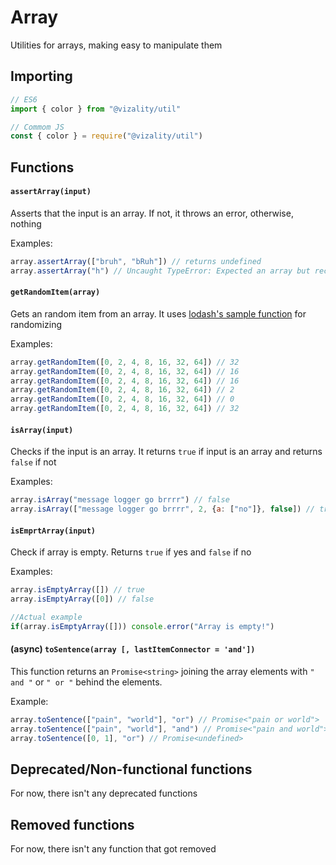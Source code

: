 # Array

Utilities for arrays, making easy to manipulate them

## Importing

```js
// ES6
import { color } from "@vizality/util"

// Commom JS
const { color } = require("@vizality/util")
```



## Functions

#### `assertArray(input)`

Asserts that the input is an array. If not, it throws an error, otherwise, nothing

Examples:

```js
array.assertArray(["bruh", "bRuh"]) // returns undefined
array.assertArray("h") // Uncaught TypeError: Expected an array but received string.
```

#### `getRandomItem(array)`

Gets an random item from an array. It uses [lodash's sample function](https://lodash.com/docs/4.17.15#sample) for randomizing

Examples:

```js
array.getRandomItem([0, 2, 4, 8, 16, 32, 64]) // 32
array.getRandomItem([0, 2, 4, 8, 16, 32, 64]) // 16
array.getRandomItem([0, 2, 4, 8, 16, 32, 64]) // 16
array.getRandomItem([0, 2, 4, 8, 16, 32, 64]) // 2
array.getRandomItem([0, 2, 4, 8, 16, 32, 64]) // 0
array.getRandomItem([0, 2, 4, 8, 16, 32, 64]) // 32
```

#### `isArray(input)`

Checks if the input is an array. It returns `true` if input is an array and returns `false` if not

Examples:

````js
array.isArray("message logger go brrrr") // false
array.isArray(["message logger go brrrr", 2, {a: ["no"]}, false]) // true

````

#### `isEmprtArray(input)`

Check if array is empty. Returns `true` if yes and `false` if no

Examples:

``` js
array.isEmptyArray([]) // true
array.isEmptyArray([0]) // false

//Actual example
if(array.isEmptyArray([])) console.error("Array is empty!")
```

#### (async) `toSentence(array [, lastItemConnector = 'and'])`

This function returns an `Promise<string>` joining the array elements with `" and "` or `" or "` behind the elements.

Example:

```js
array.toSentence(["pain", "world"], "or") // Promise<"pain or world">
array.toSentence(["pain", "world"], "and") // Promise<"pain and world">
array.toSentence([0, 1], "or") // Promise<undefined>
```



## Deprecated/Non-functional functions

For now, there isn't any deprecated functions



## Removed functions

For now, there isn't any function that got removed